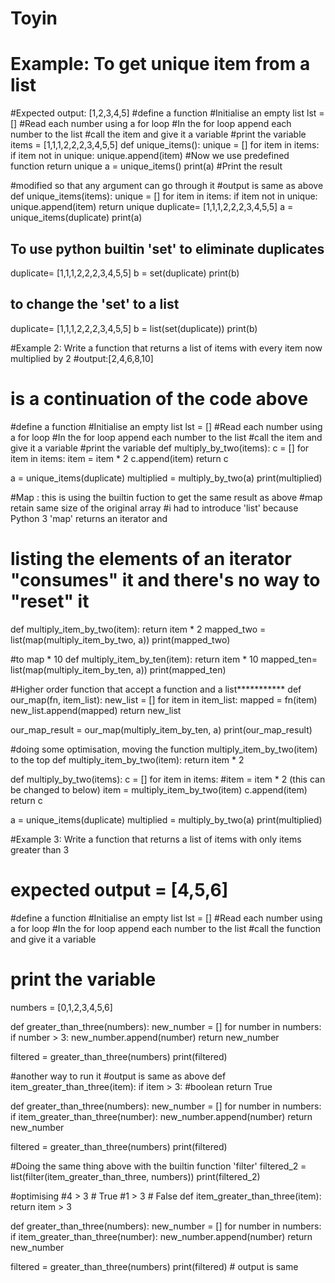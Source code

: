 # Toyin

# Example: To get unique item from a list
#Expected output: [1,2,3,4,5]
#define a function
#Initialise an empty list lst = []
#Read each number using a for loop
#In the for loop append each number to the list
#call the item and give it a variable
#print the variable
items = [1,1,1,2,2,2,3,4,5,5]
def unique_items():
    unique = []
    for item in items:
        if item not in unique:
            unique.append(item) #Now we use predefined function 
    return unique
a = unique_items()
print(a) #Print the result


#modified so that any argument can go through it
#output is same as above
def unique_items(items):
    unique = []
    for item in items:
        if item not in unique:
            unique.append(item)
    return unique
duplicate= [1,1,1,2,2,2,3,4,5,5]
a = unique_items(duplicate)
print(a)

## To use python builtin 'set' to eliminate duplicates
duplicate= [1,1,1,2,2,2,3,4,5,5]
b = set(duplicate)
print(b)

## to change the 'set' to a list
duplicate= [1,1,1,2,2,2,3,4,5,5]
b = list(set(duplicate))
print(b)


#Example 2: Write a function that returns a list of items with every item now multiplied by 2
#output:[2,4,6,8,10]
# is a continuation of the code above
#define a function
#Initialise an empty list lst = []
#Read each number using a for loop
#In the for loop append each number to the list
#call the item and give it a variable
#print the variable
def multiply_by_two(items):
    c = []
    for item in items:
        item = item * 2
        c.append(item)
    return c

a = unique_items(duplicate)
multiplied = multiply_by_two(a)
print(multiplied)

#Map : this is using the builtin fuction to get the same result as above
#map retain same size of the original array
#i had to introduce 'list' because Python 3 'map' returns an iterator and 
# listing the elements of an iterator "consumes" it and there's no way to "reset" it
def multiply_item_by_two(item):
    return item * 2
mapped_two = list(map(multiply_item_by_two, a))
print(mapped_two)

#to map * 10
def multiply_item_by_ten(item):
    return item * 10
mapped_ten= list(map(multiply_item_by_ten, a))
print(mapped_ten)

#Higher order function that accept a function and a list***********
def our_map(fn, item_list):
    new_list = []
    for item in item_list:
        mapped = fn(item)
        new_list.append(mapped)
    return new_list

our_map_result = our_map(multiply_item_by_ten, a)
print(our_map_result)

#doing some optimisation, moving the function multiply_item_by_two(item) to the top
def multiply_item_by_two(item):
    return item * 2

def multiply_by_two(items):
    c = []
    for item in items:
        #item = item * 2 (this can be changed to below)
        item = multiply_item_by_two(item)
        c.append(item)
    return c

a = unique_items(duplicate)
multiplied = multiply_by_two(a)
print(multiplied)

#Example 3: Write a function that returns a list of items with only items greater than 3
# expected output = [4,5,6]
#define a function
#Initialise an empty list lst = []
#Read each number using a for loop
#In the for loop append each number to the list
#call the function and give it a variable
# print the variable

numbers = [0,1,2,3,4,5,6]

def greater_than_three(numbers):
    new_number = []
    for number in numbers:
        if number > 3:
            new_number.append(number)
    return new_number

filtered = greater_than_three(numbers)
print(filtered)


#another way to run it
#output is same as above
def item_greater_than_three(item):
    if item > 3: #boolean
        return True

def greater_than_three(numbers):
    new_number = []
    for number in numbers:
        if item_greater_than_three(number):
            new_number.append(number)
    return new_number

filtered = greater_than_three(numbers)
print(filtered)


#Doing the same thing above with the builtin function 'filter'
filtered_2 = list(filter(item_greater_than_three, numbers))
print(filtered_2)

#optimising
#4 > 3 # True
#1 > 3 # False
def item_greater_than_three(item):
    return item > 3

def greater_than_three(numbers):
    new_number = []
    for number in numbers:
        if item_greater_than_three(number):
            new_number.append(number)
    return new_number

filtered = greater_than_three(numbers)
print(filtered) # output is same 
